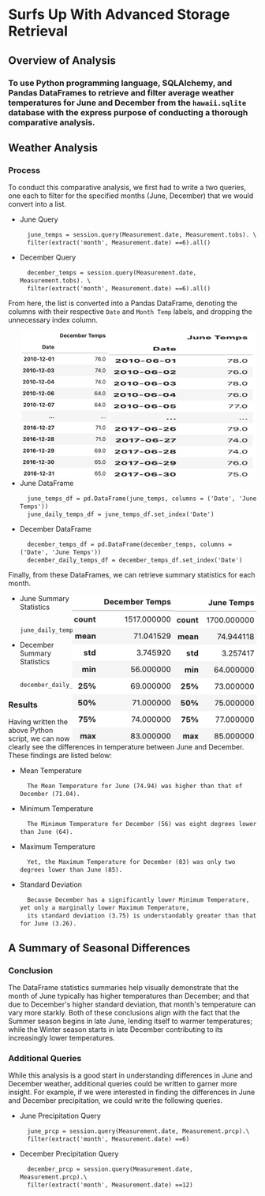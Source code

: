 # Surfs Up With Advanced Storage Retrieval

## Overview of Analysis

### To use Python programming language, SQLAlchemy, and Pandas DataFrames to retrieve and filter average weather temperatures for June and December from the ``hawaii.sqlite`` database with the express purpose of conducting a thorough comparative analysis. 

## Weather Analysis 

### Process

To conduct this comparative analysis, we first had to write a two queries, one each to filter for the specified months (June, December) that we would convert into a list. 

* June Query
    
        june_temps = session.query(Measurement.date, Measurement.tobs). \
        filter(extract('month', Measurement.date) ==6).all()
    
* December Query

        december_temps = session.query(Measurement.date, Measurement.tobs). \
        filter(extract('month', Measurement.date) ==6).all()
    
From here, the list is converted into a Pandas DataFrame, denoting the columns with their respective ``Date`` and ``Month Temp`` labels, and dropping the unnecessary index column. 

<img align="right" src="https://github.com/chrisknox97/surfs_up/blob/main/PNGS/June_DF.png" width ="300" height="300">
<img align="right" src="https://github.com/chrisknox97/surfs_up/blob/main/PNGS/Dec_DF.png" height="300">

* June DataFrame

        june_temps_df = pd.DataFrame(june_temps, columns = ('Date', 'June Temps'))
        june_daily_temps_df = june_temps_df.set_index('Date')
    
* December DataFrame

        december_temps_df = pd.DataFrame(december_temps, columns = ('Date', 'June Temps'))
        december_daily_temps_df = december_temps_df.set_index('Date')
    
Finally, from these DataFrames, we can retrieve summary statistics for each month. 

<img align="right" src="https://github.com/chrisknox97/surfs_up/blob/main/PNGS/June_Stats.png" height="300">
<img align="right" src="https://github.com/chrisknox97/surfs_up/blob/main/PNGS/Dec_Stats.png" height="300">

* June Summary Statistics

        june_daily_temps_df.describe()

* December Summary Statistics

        december_daily_temps_df.describe()

### Results

Having written the above Python script, we can now clearly see the differences in temperature between June and December. These findings are listed below:

* Mean Temperature

        The Mean Temperature for June (74.94) was higher than that of December (71.04). 
        
* Minimum Temperature

        The Minimum Temperature for December (56) was eight degrees lower than June (64). 
 
* Maximum Temperature

        Yet, the Maximum Temperature for December (83) was only two degrees lower than June (85). 
 
* Standard Deviation

        Because December has a significantly lower Minimum Temperature, yet only a marginally lower Maximum Temperature, 
        its standard deviation (3.75) is understandably greater than that for June (3.26). 

## A Summary of Seasonal Differences

### Conclusion

The DataFrame statistics summaries help visually demonstrate that the month of June typically has higher temperatures than December; and that due to December's higher standard deviation, that month's temperature can vary more starkly. Both of these conclusions align with the fact that the Summer season begins in late June, lending itself to warmer temperatures; while the Winter season starts in late December contributing to its increasingly lower temperatures. 

### Additional Queries

While this analysis is a good start in understanding differences in June and December weather, additional queries could be written to garner more insight. For example, if we were interested in finding the differences in June and December precipitation, we could write the following queries. 
 
* June Precipitation Query

        june_prcp = session.query(Measurement.date, Measurement.prcp).\
        filter(extract('month', Measurement.date) ==6)

* December Precipitation Query

        december_prcp = session.query(Measurement.date, Measurement.prcp).\
        filter(extract('month', Measurement.date) ==12)
